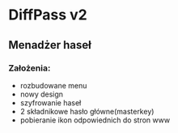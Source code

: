 # DiffPass v2
## Menadżer haseł

### Założenia:
- rozbudowane menu
- nowy design
- szyfrowanie haseł
- 2 składnikowe hasło główne(masterkey)
- pobieranie ikon odpowiednich do stron www
